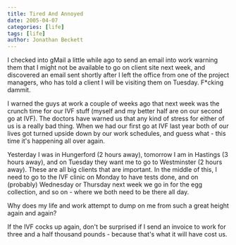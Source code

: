 ```yaml
---
title: Tired And Annoyed
date: 2005-04-07
categories: [life]
tags: [life]
author: Jonathan Beckett
---
```


I checked into gMail a little while ago to send an email into work warning them that I might not be available to go on client site next week, and discovered an email sent shortly after I left the office from one of the project managers, who has told a client I will be visiting them on Tuesday. F*cking dammit.

I warned the guys at work a couple of weeks ago that next week was the crunch time for our IVF stuff (myself and my better half are on our second go at IVF). The doctors have warned us that any kind of stress for either of us is a really bad thing. When we had our first go at IVF last year both of our lives got turned upside down by our work schedules, and guess what - this time it's happening all over again.

Yesterday I was in Hungerford (2 hours away), tomorrow I am in Hastings (3 hours away), and on Tuesday they want me to go to Westminster (2 hours away). These are all big clients that are important. In the middle of this, I need to go to the IVF clinic on Monday to have tests done, and on (probably) Wednesday or Thursday next week we go in for the egg collection, and so on - where we both need to be there all day.

Why does my life and work attempt to dump on me from such a great height again and again?

If the IVF cocks up again, don't be surprised if I send an invoice to work for three and a half thousand pounds - because that's what it will have cost us.